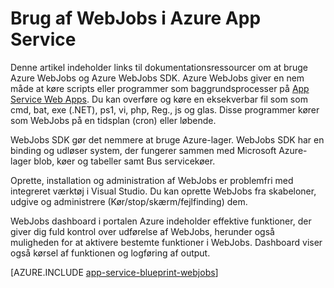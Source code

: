<properties
    pageTitle="WebJobs i Azure App-tjeneste"
    description="Lær, hvordan du opretter WebJobs for at køre baggrund test og interagere med tjenester som lager og Service Bus og oprette planlagte opgaver."
    services="app-service"
    documentationCenter=""
    authors="christopheranderson"
    manager="wpickett"
    editor="mollybos"/>

<tags
    ms.service="app-service"
    ms.workload="web"
    ms.tgt_pltfrm="na"
    ms.devlang="na"
    ms.topic="article"
    ms.date="12/10/2015"
    ms.author="chrande"/>

# <a name="using-webjobs-in-azure-app-service"></a>Brug af WebJobs i Azure App Service

Denne artikel indeholder links til dokumentationsressourcer om at bruge Azure WebJobs og Azure WebJobs SDK. Azure WebJobs giver en nem måde at køre scripts eller programmer som baggrundsprocesser på [App Service Web Apps](http://go.microsoft.com/fwlink/?LinkId=529714). Du kan overføre og køre en eksekverbar fil som som cmd, bat, exe (.NET), ps1, vi, php, Reg., js og glas. Disse programmer kører som WebJobs på en tidsplan (cron) eller løbende.

WebJobs SDK gør det nemmere at bruge Azure-lager. WebJobs SDK har en binding og udløser system, der fungerer sammen med Microsoft Azure-lager blob, køer og tabeller samt Bus servicekøer.

Oprette, installation og administration af WebJobs er problemfri med integreret værktøj i Visual Studio. Du kan oprette WebJobs fra skabeloner, udgive og administrere (Kør/stop/skærm/fejlfinding) dem.

WebJobs dashboard i portalen Azure indeholder effektive funktioner, der giver dig fuld kontrol over udførelse af WebJobs, herunder også muligheden for at aktivere bestemte funktioner i WebJobs. Dashboard viser også kørsel af funktionen og logføring af output.

[AZURE.INCLUDE [app-service-blueprint-webjobs](../../includes/app-service-blueprint-webjobs.md)]
